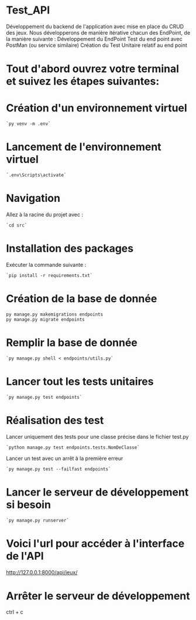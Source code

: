 # Test_API
Développement du backend de l'application avec mise en place du CRUD des jeux.
Nous développerons de manière itérative chacun des EndPoint, de la manière suivante :  Développement du EndPoint Test du end point avec PostMan (ou service similaire) Création du Test Unitaire relatif au end point




# Tout d'abord ouvrez votre terminal et suivez les étapes suivantes:
# Création d'un environnement virtuel
```{sh}
`py venv -m .env`
```


# Lancement de l'environnement virtuel
```{sh}
`.env\Scripts\activate`
```

# Navigation
Allez à la racine du projet avec :
```{sh}
`cd src`
```

# Installation des packages
Exécuter la commande suivante :
```{sh}
`pip install -r requirements.txt`
```

# Création de la base de donnée
```{sh}
py manage.py makemigrations endpoints
py manage.py migrate endpoints
```


# Remplir la base de donnée
```{sh}
`py manage.py shell < endpoints/utils.py`
```

# Lancer tout les tests unitaires
```{sh}
`py manage.py test endpoints`
```

# Réalisation des test
Lancer uniquement des tests pour une classe précise dans le fichier test.py
```{sh}
`python manage.py test endpoints.tests.NomDeClasse`
```
Lancer un test avec un arrêt à la première erreur
```{sh}
`py manage.py test --failfast endpoints`
```

# Lancer le serveur de développement si besoin
```{sh}
`py manage.py runserver`
```
# Voici l'url pour accéder à l'interface de l'API
http://127.0.0.1:8000/api/jeux/

# Arrêter le serveur de développement 
ctrl + c

